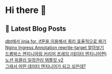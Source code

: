 # Hi there 👋

## 📕 Latest Blog Posts

<a href=https://kgw7401.tistory.com/101>dbt에서 jinja for, if문을 이용해서 쿼리 효율적으로 짜기</a></br><a href=https://kgw7401.tistory.com/99>Nginx Ingress Annotation rewrite-target 알아보기</a></br><a href=https://kgw7401.tistory.com/98>드롭박스 엔지니어링 커리어 프레임 (데이터 엔지니어편)</a></br><a href=https://kgw7401.tistory.com/97>노션 위클리 일정관리 템플릿 v2</a></br><a href=https://kgw7401.tistory.com/96>그래서 어떤 데이터 엔지니어가 되고 싶은데?</a></br>